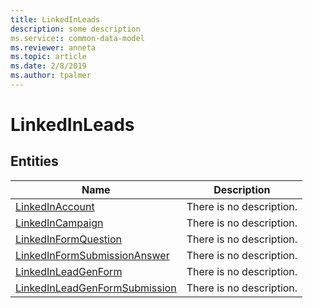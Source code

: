 ```yaml
---
title: LinkedInLeads
description: some description
ms.service:: common-data-model
ms.reviewer: anneta
ms.topic: article
ms.date: 2/8/2019
ms.author: tpalmer
---
```


# LinkedInLeads

## Entities

|Name|Description|
|---|---|
|[LinkedInAccount](LinkedInAccount.md)|There is no description.|
|[LinkedInCampaign](LinkedInCampaign.md)|There is no description.|
|[LinkedInFormQuestion](LinkedInFormQuestion.md)|There is no description.|
|[LinkedInFormSubmissionAnswer](LinkedInFormSubmissionAnswer.md)|There is no description.|
|[LinkedInLeadGenForm](LinkedInLeadGenForm.md)|There is no description.|
|[LinkedInLeadGenFormSubmission](LinkedInLeadGenFormSubmission.md)|There is no description.|
